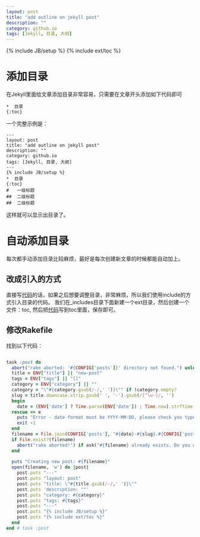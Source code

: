 ```yaml
---
layout: post
title: "add outline on jekyll post"
description: ""
category: github.io
tags: [Jekyll, 目录, 大纲]
---
```

{% include JB/setup %}
{% include ext/toc %}

#	添加目录

在Jekyll里面给文章添加目录非常容易，只需要在文章开头添加如下代码即可<span id="code"></span>

	*  目录
	{:toc}

一个完整示例是：

	---
	layout: post
	title: "add outline on jekyll post"
	description: ""
	category: github.io
	tags: [Jekyll, 目录, 大纲]
	---
	{% include JB/setup %}
	*  目录
	{:toc}
	#	一级标题
	##	二级标题
	##	二级标题

这样就可以显示出目录了。

#	自动添加目录

每次都手动添加目录比较麻烦，最好是每次创建新文章的时候都能自动加上。

##	改成引入的方式

直接写[代码](#code)的话，如果之后想要调整目录，非常麻烦，所以我们使用include的方式引入目录的代码。
我们在_includes目录下面新建一个ext目录，然后创建一个文件：toc, 然后把[代码](#code)写到toc里面，保存即可。

##	修改Rakefile

找到以下代码：

```ruby

task :post do
  abort("rake aborted: '#{CONFIG['posts']}' directory not found.") unless FileTest.directory?(CONFIG['posts'])
  title = ENV["title"] || "new-post"
  tags = ENV["tags"] || "[]"
  category = ENV["category"] || ""
  category = "\"#{category.gsub(/-/,' ')}\"" if !category.empty?
  slug = title.downcase.strip.gsub(' ', '-').gsub(/[^\w-]/, '')
  begin
    date = (ENV['date'] ? Time.parse(ENV['date']) : Time.now).strftime('%Y-%m-%d')
  rescue => e
    puts "Error - date format must be YYYY-MM-DD, please check you typed it correctly!"
    exit -1
  end
  filename = File.join(CONFIG['posts'], "#{date}-#{slug}.#{CONFIG['post_ext']}")
  if File.exist?(filename)
    abort("rake aborted!") if ask("#{filename} already exists. Do you want to overwrite?", ['y', 'n']) == 'n'
  end
  
  puts "Creating new post: #{filename}"
  open(filename, 'w') do |post|
    post.puts "---"
    post.puts "layout: post"
    post.puts "title: \"#{title.gsub(/-/,' ')}\""
    post.puts 'description: ""'
    post.puts "category: #{category}"
    post.puts "tags: #{tags}"
    post.puts "---"
    post.puts "{% include JB/setup %}"
    post.puts "{% include ext/toc %}"
  end
end # task :post

```